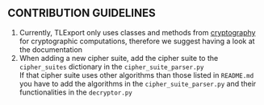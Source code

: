 ## CONTRIBUTION GUIDELINES

1. Currently, TLExport only uses classes and methods from [cryptography](https://pypi.org/project/cryptography/) for cryptographic computations,
therefore we suggest having a look at the documentation
2. When adding a new cipher suite, add the cipher suite to the `cipher_suites` dictionary in the `cipher_suite_parser.py`  
If that cipher suite uses other algorithms than those listed in `README.md` you have to add the algorithms in the `cipher_suite_parser.py`
and their functionalities in the `decryptor.py`
